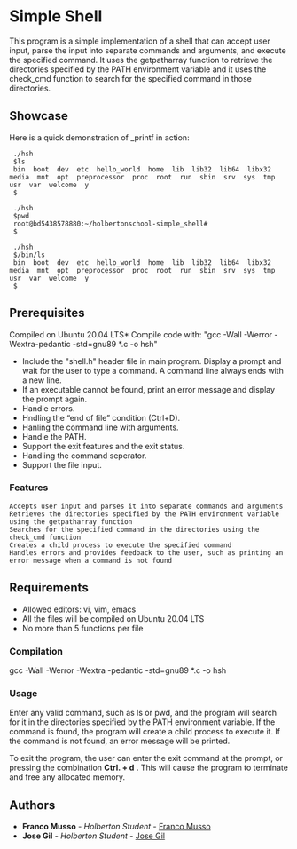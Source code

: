 #  Simple Shell

This program is a simple implementation of a shell that can accept user input, parse the input into separate commands and arguments, and execute the specified command.
It uses the getpatharray function to retrieve the directories specified by the PATH environment variable and it uses the check_cmd function to search for the specified command in those directories.

## Showcase
Here is a quick demonstration of _printf in action:

```
 ./hsh
 $ls
 bin  boot  dev  etc  hello_world  home  lib  lib32  lib64  libx32  media  mnt  opt  preprocessor  proc  root  run  sbin  srv  sys  tmp  usr  var  welcome  y
 $
```


```
 ./hsh
 $pwd
 root@bd5438578880:~/holbertonschool-simple_shell#
 $
```


```
 ./hsh
 $/bin/ls
 bin  boot  dev  etc  hello_world  home  lib  lib32  lib64  libx32  media  mnt  opt  preprocessor  proc  root  run  sbin  srv  sys  tmp  usr  var  welcome  y
 $
```


## Prerequisites
Compiled on Ubuntu 20.04 LTS* Compile code with: "gcc -Wall -Werror -Wextra-pedantic -std=gnu89 *.c -o hsh"

* Include the "shell.h" header file in main program. Display a prompt and wait for the user to type a command. A command line always ends with a new line.
* If an executable cannot be found, print an error message and display the prompt again.
* Handle errors.
* Hndling the “end of file” condition (Ctrl+D).
* Hanling the command line with arguments.
* Handle the PATH.
* Support the exit features and the exit status.
* Handling the command seperator.
* Support the file input.

###   Features

    Accepts user input and parses it into separate commands and arguments
    Retrieves the directories specified by the PATH environment variable using the getpatharray function
    Searches for the specified command in the directories using the check_cmd function
    Creates a child process to execute the specified command
    Handles errors and provides feedback to the user, such as printing an error message when a command is not found

## Requirements
- Allowed editors: vi, vim, emacs
- All the files will be compiled on Ubuntu 20.04 LTS
- No more than 5 functions per file

### Compilation

gcc -Wall -Werror -Wextra -pedantic -std=gnu89 *.c -o hsh

### Usage

 Enter any valid command, such as ls or pwd, and the program will search for it in the directories specified by the PATH environment variable.
If the command is found, the program will create a child process to execute it. If the command is not found, an error message will be printed.

To exit the program, the user can enter the exit command at the prompt, or pressing the combination **Ctrl. + d** . This will cause the program to terminate and free any allocated memory.

## Authors

* **Franco Musso** - *Holberton Student* - [Franco Musso](https://github.com/FrancoMuVa)
* **Jose Gil** - *Holberton Student* - [Jose Gil](https://github.com/JOTALGS)
